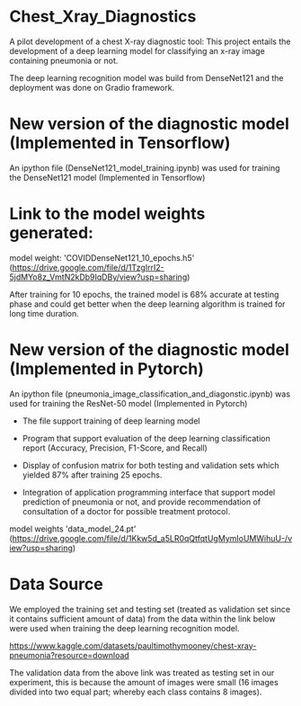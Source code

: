 # Chest_Xray_Diagnostics

A pilot development of a chest X-ray diagnostic tool: This project entails the development  of a deep learning model 
for classifying an x-ray image containing pneumonia or not. 

The deep learning recognition model was build from DenseNet121 and the deployment was done on Gradio framework. 

# New version of the diagnostic model (Implemented in Tensorflow)

An ipython file  (DenseNet121_model_training.ipynb) was used for training the DenseNet121 model (Implemented in Tensorflow)

# Link to the model weights generated:

model weight: 'COVIDDenseNet121_10_epochs.h5' (https://drive.google.com/file/d/1TzgIrrI2-5jdMYo8z_VmtN2kDb9IqDBy/view?usp=sharing)

After training for 10 epochs, the trained model is 68% accurate at testing phase and could get better when the deep learning algorithm 
is trained for long time duration.

# New version of the diagnostic model (Implemented in Pytorch)
An ipython file  (pneumonia_image_classification_and_diagonstic.ipynb) was used for training the ResNet-50 model (Implemented in Pytorch)
* The file support training of deep learning model

* Program that support evaluation of the deep learning classification report (Accuracy, Precision, F1-Score, and Recall)

* Display of confusion matrix for both testing and validation sets which yielded 87% after training 25 epochs.

* Integration of application programming  interface that support model prediction of pneumonia or not, and provide recommendation of consultation 
of a doctor for possible treatment protocol. 

model weights 'data_model_24.pt' (https://drive.google.com/file/d/1Kkw5d_a5LR0qQtfqtUgMymIoUMWihuU-/view?usp=sharing)


# Data Source
We employed the training set and testing set (treated as validation set since it contains sufficient amount of data) from the data 
within the link below were used when training the deep learning recognition model.

https://www.kaggle.com/datasets/paultimothymooney/chest-xray-pneumonia?resource=download

The validation data from the above link was treated as testing set in our experiment, this is because the amount of images were small 
(16 images divided into two equal part; whereby each class contains 8 images).



